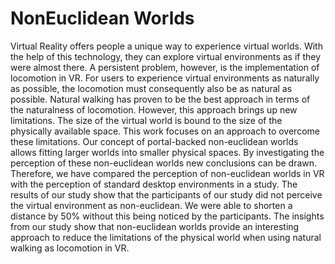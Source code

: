 # NonEuclidean Worlds


Virtual Reality offers people a unique way to experience virtual worlds.
With the help of this technology, they can explore virtual environments as if they were almost there.
A persistent problem, however, is the implementation of locomotion in VR.
For users to experience virtual environments as naturally as possible, the locomotion must consequently also be as natural as possible.
Natural walking has proven to be the best approach in terms of the naturalness of locomotion.
However, this approach brings up new limitations.
The size of the virtual world is bound to the size of the physically available space.
This work focuses on an approach to overcome these limitations.
Our concept of portal-backed non-euclidean worlds allows fitting larger worlds into smaller physical spaces.
By investigating the perception of these non-euclidean worlds new conclusions can be drawn.
Therefore, we have compared the perception of non-euclidean worlds in VR with the perception of standard desktop environments in a study.
The results of our study show that the participants of our study did not perceive the virtual environment as non-euclidean.
We were able to shorten a distance by 50% without this being noticed by the participants.
The insights from our study show that non-euclidean worlds provide an interesting approach to reduce the limitations of the physical world when using natural walking as locomotion in VR.
